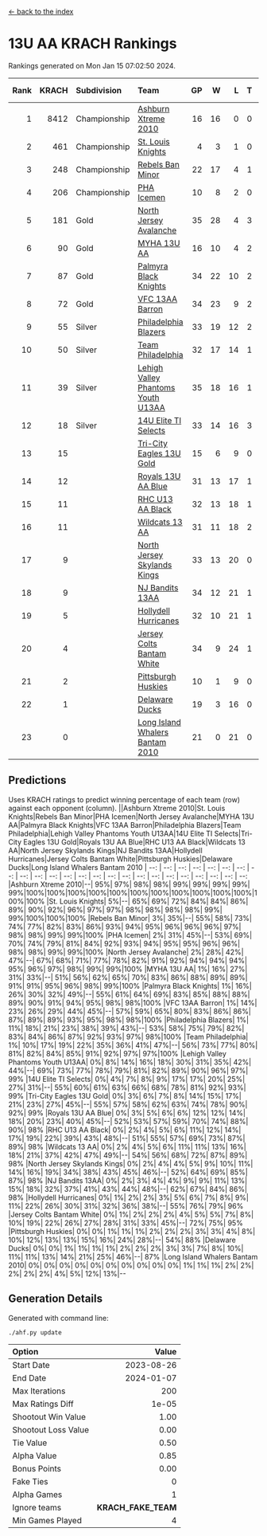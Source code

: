 [<- back to the index](readme.md)
# 13U AA KRACH Rankings
Rankings generated on Mon Jan 15 07:02:50 2024.

Rank|KRACH|Subdivision|Team|GP|W|L|T|OTW|OTL|SoS|Exp Wins|Win Diff
---:|---:|:---|:---|---:|---:|---:|---:|---:|---:|---:|---:|---:
1|8412|Championship|[Ashburn Xtreme 2010](https://gamesheetstats.com/seasons/3659/teams/140527/schedule)|16|16|0|0|0|0|95|16.8|-0.0
2|461|Championship|[St. Louis Knights](https://gamesheetstats.com/seasons/3659/teams/143323/schedule)|4|3|1|0|0|0|1704|3.8|-0.0
3|248|Championship|[Rebels Ban Minor](https://gamesheetstats.com/seasons/3659/teams/140539/schedule)|22|17|4|1|0|0|774|18.4|0.0
4|206|Championship|[PHA Icemen](https://gamesheetstats.com/seasons/3659/teams/143321/schedule)|10|8|2|0|2|0|66|8.9|0.0
5|181|Gold|[North Jersey Avalanche](https://gamesheetstats.com/seasons/3659/teams/140535/schedule)|35|28|4|3|0|0|272|30.4|0.0
6|90|Gold|[MYHA 13U AA](https://gamesheetstats.com/seasons/3659/teams/140533/schedule)|16|10|4|2|1|0|64|11.9|0.0
7|87|Gold|[Palmyra Black Knights](https://gamesheetstats.com/seasons/3659/teams/140537/schedule)|34|22|10|2|3|0|527|23.9|0.0
8|72|Gold|[VFC 13AA Barron](https://gamesheetstats.com/seasons/3659/teams/140544/schedule)|34|23|9|2|2|3|46|24.9|0.0
9|55|Silver|[Philadelphia Blazers](https://gamesheetstats.com/seasons/3659/teams/140538/schedule)|33|19|12|2|3|2|544|20.9|0.0
10|50|Silver|[Team Philadelphia](https://gamesheetstats.com/seasons/3659/teams/140542/schedule)|32|17|14|1|0|1|565|18.4|0.0
11|39|Silver|[Lehigh Valley Phantoms Youth U13AA](https://gamesheetstats.com/seasons/3659/teams/140531/schedule)|35|18|16|1|1|3|292|19.4|0.0
12|18|Silver|[14U Elite TI Selects](https://gamesheetstats.com/seasons/3659/teams/140526/schedule)|33|14|16|3|1|1|532|16.4|0.0
13|15||[Tri-City Eagles 13U Gold](https://gamesheetstats.com/seasons/3659/teams/140543/schedule)|15|6|9|0|1|2|47|6.9|0.0
14|12||[Royals 13U AA Blue](https://gamesheetstats.com/seasons/3659/teams/140541/schedule)|31|13|17|1|0|1|46|14.4|0.0
15|11||[RHC U13 AA Black](https://gamesheetstats.com/seasons/3659/teams/140540/schedule)|32|13|18|1|1|0|46|14.4|0.0
16|11||[Wildcats 13 AA](https://gamesheetstats.com/seasons/3659/teams/140545/schedule)|31|11|18|2|0|0|48|12.9|0.0
17|9||[North Jersey Skylands Kings](https://gamesheetstats.com/seasons/3659/teams/140536/schedule)|33|13|20|0|3|1|54|13.9|0.0
18|9||[NJ Bandits 13AA](https://gamesheetstats.com/seasons/3659/teams/140534/schedule)|34|12|21|1|2|5|294|13.4|0.0
19|5||[Hollydell Hurricanes](https://gamesheetstats.com/seasons/3659/teams/140529/schedule)|32|10|21|1|2|0|294|11.4|0.0
20|4||[Jersey Colts Bantam White](https://gamesheetstats.com/seasons/3659/teams/140530/schedule)|34|9|24|1|1|2|43|10.4|0.0
21|2||[Pittsburgh Huskies](https://gamesheetstats.com/seasons/3659/teams/149413/schedule)|10|1|9|0|0|1|844|1.9|0.0
22|1||[Delaware Ducks](https://gamesheetstats.com/seasons/3659/teams/140528/schedule)|19|3|16|0|0|1|29|3.9|0.0
23|0||[Long Island Whalers Bantam 2010](https://gamesheetstats.com/seasons/3659/teams/140532/schedule)|21|0|21|0|0|0|43|0.9|0.0

## Predictions
Uses KRACH ratings to predict winning percentage of each team (row) against each opponent (column).
||Ashburn Xtreme 2010|St. Louis Knights|Rebels Ban Minor|PHA Icemen|North Jersey Avalanche|MYHA 13U AA|Palmyra Black Knights|VFC 13AA Barron|Philadelphia Blazers|Team Philadelphia|Lehigh Valley Phantoms Youth U13AA|14U Elite TI Selects|Tri-City Eagles 13U Gold|Royals 13U AA Blue|RHC U13 AA Black|Wildcats 13 AA|North Jersey Skylands Kings|NJ Bandits 13AA|Hollydell Hurricanes|Jersey Colts Bantam White|Pittsburgh Huskies|Delaware Ducks|Long Island Whalers Bantam 2010
| --: | --: | --: | --: | --: | --: | --: | --: | --: | --: | --: | --: | --: | --: | --: | --: | --: | --: | --: | --: | --: | --: | --: | --: 
|Ashburn Xtreme 2010|--| 95%| 97%| 98%| 98%| 99%| 99%| 99%| 99%| 99%|100%|100%|100%|100%|100%|100%|100%|100%|100%|100%|100%|100%|100%
|St. Louis Knights|  5%|--| 65%| 69%| 72%| 84%| 84%| 86%| 89%| 90%| 92%| 96%| 97%| 97%| 98%| 98%| 98%| 98%| 99%| 99%|100%|100%|100%
|Rebels Ban Minor|  3%| 35%|--| 55%| 58%| 73%| 74%| 77%| 82%| 83%| 86%| 93%| 94%| 95%| 96%| 96%| 96%| 97%| 98%| 98%| 99%| 99%|100%
|PHA Icemen|  2%| 31%| 45%|--| 53%| 69%| 70%| 74%| 79%| 81%| 84%| 92%| 93%| 94%| 95%| 95%| 96%| 96%| 98%| 98%| 99%| 99%|100%
|North Jersey Avalanche|  2%| 28%| 42%| 47%|--| 67%| 68%| 71%| 77%| 78%| 82%| 91%| 92%| 94%| 94%| 94%| 95%| 96%| 97%| 98%| 99%| 99%|100%
|MYHA 13U AA|  1%| 16%| 27%| 31%| 33%|--| 51%| 56%| 62%| 65%| 70%| 83%| 86%| 88%| 89%| 89%| 91%| 91%| 95%| 96%| 98%| 99%|100%
|Palmyra Black Knights|  1%| 16%| 26%| 30%| 32%| 49%|--| 55%| 61%| 64%| 69%| 83%| 85%| 88%| 88%| 89%| 90%| 91%| 94%| 95%| 98%| 98%|100%
|VFC 13AA Barron|  1%| 14%| 23%| 26%| 29%| 44%| 45%|--| 57%| 59%| 65%| 80%| 83%| 86%| 86%| 87%| 89%| 89%| 93%| 95%| 98%| 98%|100%
|Philadelphia Blazers|  1%| 11%| 18%| 21%| 23%| 38%| 39%| 43%|--| 53%| 58%| 75%| 79%| 82%| 83%| 84%| 86%| 87%| 92%| 93%| 97%| 98%|100%
|Team Philadelphia|  1%| 10%| 17%| 19%| 22%| 35%| 36%| 41%| 47%|--| 56%| 73%| 77%| 80%| 81%| 82%| 84%| 85%| 91%| 92%| 97%| 97%|100%
|Lehigh Valley Phantoms Youth U13AA|  0%|  8%| 14%| 16%| 18%| 30%| 31%| 35%| 42%| 44%|--| 69%| 73%| 77%| 78%| 79%| 81%| 82%| 89%| 90%| 96%| 97%| 99%
|14U Elite TI Selects|  0%|  4%|  7%|  8%|  9%| 17%| 17%| 20%| 25%| 27%| 31%|--| 55%| 60%| 61%| 63%| 66%| 68%| 78%| 81%| 92%| 93%| 99%
|Tri-City Eagles 13U Gold|  0%|  3%|  6%|  7%|  8%| 14%| 15%| 17%| 21%| 23%| 27%| 45%|--| 55%| 57%| 58%| 62%| 63%| 74%| 78%| 90%| 92%| 99%
|Royals 13U AA Blue|  0%|  3%|  5%|  6%|  6%| 12%| 12%| 14%| 18%| 20%| 23%| 40%| 45%|--| 52%| 53%| 57%| 59%| 70%| 74%| 88%| 90%| 98%
|RHC U13 AA Black|  0%|  2%|  4%|  5%|  6%| 11%| 12%| 14%| 17%| 19%| 22%| 39%| 43%| 48%|--| 51%| 55%| 57%| 69%| 73%| 87%| 89%| 98%
|Wildcats 13 AA|  0%|  2%|  4%|  5%|  6%| 11%| 11%| 13%| 16%| 18%| 21%| 37%| 42%| 47%| 49%|--| 54%| 56%| 68%| 72%| 87%| 89%| 98%
|North Jersey Skylands Kings|  0%|  2%|  4%|  4%|  5%|  9%| 10%| 11%| 14%| 16%| 19%| 34%| 38%| 43%| 45%| 46%|--| 52%| 64%| 69%| 85%| 87%| 98%
|NJ Bandits 13AA|  0%|  2%|  3%|  4%|  4%|  9%|  9%| 11%| 13%| 15%| 18%| 32%| 37%| 41%| 43%| 44%| 48%|--| 62%| 67%| 84%| 86%| 98%
|Hollydell Hurricanes|  0%|  1%|  2%|  2%|  3%|  5%|  6%|  7%|  8%|  9%| 11%| 22%| 26%| 30%| 31%| 32%| 36%| 38%|--| 55%| 76%| 79%| 96%
|Jersey Colts Bantam White|  0%|  1%|  2%|  2%|  2%|  4%|  5%|  5%|  7%|  8%| 10%| 19%| 22%| 26%| 27%| 28%| 31%| 33%| 45%|--| 72%| 75%| 95%
|Pittsburgh Huskies|  0%|  0%|  1%|  1%|  1%|  2%|  2%|  2%|  3%|  3%|  4%|  8%| 10%| 12%| 13%| 13%| 15%| 16%| 24%| 28%|--| 54%| 88%
|Delaware Ducks|  0%|  0%|  1%|  1%|  1%|  1%|  2%|  2%|  2%|  3%|  3%|  7%|  8%| 10%| 11%| 11%| 13%| 14%| 21%| 25%| 46%|--| 87%
|Long Island Whalers Bantam 2010|  0%|  0%|  0%|  0%|  0%|  0%|  0%|  0%|  0%|  0%|  1%|  1%|  1%|  2%|  2%|  2%|  2%|  2%|  4%|  5%| 12%| 13%|--

## Generation Details

Generated with command line:
```
./ahf.py update
```

| Option | Value |
| :----- | ----: |
| Start Date | 2023-08-26 |
| End Date | 2024-01-07 |
| Max Iterations | 200 |
| Max Ratings Diff | 1e-05 |
| Shootout Win Value | 1.00 |
| Shootout Loss Value | 0.00 |
| Tie Value | 0.50 |
| Alpha Value | 0.85 |
| Bonus Points | 0.00 |
| Fake Ties | 0 |
| Alpha Games | 1 |
| Ignore teams | __KRACH_FAKE_TEAM__ |
| Min Games Played | 4 |

